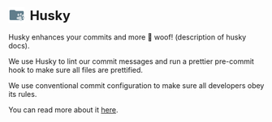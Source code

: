 # <a id="Husky" href="#Husky" style="text-decoration:none;"><h1 style="display:flex; gap:10px; align-items:center;color:var(--vt-c-text-light-2);font-size:1.6rem"><img src="../assets/icons/Husky.svg" width="32px" height="32px"/>Husky</h1></a>


Husky enhances your commits and more 🐶 woof! (description of husky docs).

We use Husky to lint our commit messages and run a prettier pre-commit hook to make sure all files are prettified. 

We use conventional commit configuration to make sure all developers obey its rules. 

You can read more about it [here](https://github.com/conventional-changelog/commitlint).